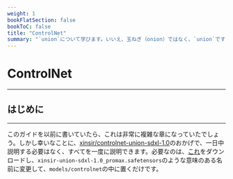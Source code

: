 ```yaml
---
weight: 1
bookFlatSection: false
bookToC: false
title: "ControlNet"
summary: "`union`について学びます。いいえ、玉ねぎ（onion）ではなく、`union`です！"
---
```


<!--markdownlint-disable MD025 MD033 -->

# ControlNet

---

## はじめに

---

このガイドを以前に書いていたら、これは非常に複雑な章になっていたでしょう。しかし幸いなことに、[xinsir/controlnet-union-sdxl-1.0](https://huggingface.co/xinsir/controlnet-union-sdxl-1.0)のおかげで、一日中説明する必要はなく、すべてを一度に説明できます。必要なのは、[これ](https://huggingface.co/xinsir/controlnet-union-sdxl-1.0/resolve/main/diffusion_pytorch_model_promax.safetensors)をダウンロードし、`xinsir-union-sdxl-1.0_promax.safetensors`のような意味のある名前に変更して、`models/controlnet`の中に置くだけです。
